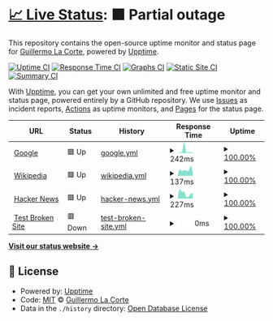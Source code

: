 # [📈 Live Status](https://demo.upptime.js.org): <!--live status--> **🟧 Partial outage**

This repository contains the open-source uptime monitor and status page for [Guillermo La Corte](https://demo.upptime.js.org), powered by [Upptime](https://github.com/upptime/upptime).

[![Uptime CI](https://github.com/glacorte/status/workflows/Uptime%20CI/badge.svg)](https://github.com/glacorte/status/actions?query=workflow%3A%22Uptime+CI%22)
[![Response Time CI](https://github.com/glacorte/status/workflows/Response%20Time%20CI/badge.svg)](https://github.com/glacorte/status/actions?query=workflow%3A%22Response+Time+CI%22)
[![Graphs CI](https://github.com/glacorte/status/workflows/Graphs%20CI/badge.svg)](https://github.com/glacorte/status/actions?query=workflow%3A%22Graphs+CI%22)
[![Static Site CI](https://github.com/glacorte/status/workflows/Static%20Site%20CI/badge.svg)](https://github.com/glacorte/status/actions?query=workflow%3A%22Static+Site+CI%22)
[![Summary CI](https://github.com/glacorte/status/workflows/Summary%20CI/badge.svg)](https://github.com/glacorte/status/actions?query=workflow%3A%22Summary+CI%22)

With [Upptime](https://upptime.js.org), you can get your own unlimited and free uptime monitor and status page, powered entirely by a GitHub repository. We use [Issues](https://github.com/glacorte/status/issues) as incident reports, [Actions](https://github.com/glacorte/status/actions) as uptime monitors, and [Pages](https://demo.upptime.js.org) for the status page.

<!--start: status pages-->
<!-- This summary is generated by Upptime (https://github.com/upptime/upptime) -->
<!-- Do not edit this manually, your changes will be overwritten -->
<!-- prettier-ignore -->
| URL | Status | History | Response Time | Uptime |
| --- | ------ | ------- | ------------- | ------ |
| <img alt="" src="https://favicons.githubusercontent.com/www.google.com" height="13"> [Google](https://www.google.com) | 🟩 Up | [google.yml](https://github.com/glacorte/status/commits/HEAD/history/google.yml) | <details><summary><img alt="Response time graph" src="./graphs/google/response-time-week.png" height="20"> 242ms</summary><br><a href="https://glacorte.github.io/status/history/google"><img alt="Response time 168" src="https://img.shields.io/endpoint?url=https%3A%2F%2Fraw.githubusercontent.com%2Fglacorte%2Fstatus%2FHEAD%2Fapi%2Fgoogle%2Fresponse-time.json"></a><br><a href="https://glacorte.github.io/status/history/google"><img alt="24-hour response time 73" src="https://img.shields.io/endpoint?url=https%3A%2F%2Fraw.githubusercontent.com%2Fglacorte%2Fstatus%2FHEAD%2Fapi%2Fgoogle%2Fresponse-time-day.json"></a><br><a href="https://glacorte.github.io/status/history/google"><img alt="7-day response time 242" src="https://img.shields.io/endpoint?url=https%3A%2F%2Fraw.githubusercontent.com%2Fglacorte%2Fstatus%2FHEAD%2Fapi%2Fgoogle%2Fresponse-time-week.json"></a><br><a href="https://glacorte.github.io/status/history/google"><img alt="30-day response time 168" src="https://img.shields.io/endpoint?url=https%3A%2F%2Fraw.githubusercontent.com%2Fglacorte%2Fstatus%2FHEAD%2Fapi%2Fgoogle%2Fresponse-time-month.json"></a><br><a href="https://glacorte.github.io/status/history/google"><img alt="1-year response time 168" src="https://img.shields.io/endpoint?url=https%3A%2F%2Fraw.githubusercontent.com%2Fglacorte%2Fstatus%2FHEAD%2Fapi%2Fgoogle%2Fresponse-time-year.json"></a></details> | <details><summary><a href="https://glacorte.github.io/status/history/google">100.00%</a></summary><a href="https://glacorte.github.io/status/history/google"><img alt="All-time uptime 100.00%" src="https://img.shields.io/endpoint?url=https%3A%2F%2Fraw.githubusercontent.com%2Fglacorte%2Fstatus%2FHEAD%2Fapi%2Fgoogle%2Fuptime.json"></a><br><a href="https://glacorte.github.io/status/history/google"><img alt="24-hour uptime 100.00%" src="https://img.shields.io/endpoint?url=https%3A%2F%2Fraw.githubusercontent.com%2Fglacorte%2Fstatus%2FHEAD%2Fapi%2Fgoogle%2Fuptime-day.json"></a><br><a href="https://glacorte.github.io/status/history/google"><img alt="7-day uptime 100.00%" src="https://img.shields.io/endpoint?url=https%3A%2F%2Fraw.githubusercontent.com%2Fglacorte%2Fstatus%2FHEAD%2Fapi%2Fgoogle%2Fuptime-week.json"></a><br><a href="https://glacorte.github.io/status/history/google"><img alt="30-day uptime 100.00%" src="https://img.shields.io/endpoint?url=https%3A%2F%2Fraw.githubusercontent.com%2Fglacorte%2Fstatus%2FHEAD%2Fapi%2Fgoogle%2Fuptime-month.json"></a><br><a href="https://glacorte.github.io/status/history/google"><img alt="1-year uptime 100.00%" src="https://img.shields.io/endpoint?url=https%3A%2F%2Fraw.githubusercontent.com%2Fglacorte%2Fstatus%2FHEAD%2Fapi%2Fgoogle%2Fuptime-year.json"></a></details>
| <img alt="" src="https://favicons.githubusercontent.com/en.wikipedia.org" height="13"> [Wikipedia](https://en.wikipedia.org) | 🟩 Up | [wikipedia.yml](https://github.com/glacorte/status/commits/HEAD/history/wikipedia.yml) | <details><summary><img alt="Response time graph" src="./graphs/wikipedia/response-time-week.png" height="20"> 137ms</summary><br><a href="https://glacorte.github.io/status/history/wikipedia"><img alt="Response time 191" src="https://img.shields.io/endpoint?url=https%3A%2F%2Fraw.githubusercontent.com%2Fglacorte%2Fstatus%2FHEAD%2Fapi%2Fwikipedia%2Fresponse-time.json"></a><br><a href="https://glacorte.github.io/status/history/wikipedia"><img alt="24-hour response time 76" src="https://img.shields.io/endpoint?url=https%3A%2F%2Fraw.githubusercontent.com%2Fglacorte%2Fstatus%2FHEAD%2Fapi%2Fwikipedia%2Fresponse-time-day.json"></a><br><a href="https://glacorte.github.io/status/history/wikipedia"><img alt="7-day response time 137" src="https://img.shields.io/endpoint?url=https%3A%2F%2Fraw.githubusercontent.com%2Fglacorte%2Fstatus%2FHEAD%2Fapi%2Fwikipedia%2Fresponse-time-week.json"></a><br><a href="https://glacorte.github.io/status/history/wikipedia"><img alt="30-day response time 191" src="https://img.shields.io/endpoint?url=https%3A%2F%2Fraw.githubusercontent.com%2Fglacorte%2Fstatus%2FHEAD%2Fapi%2Fwikipedia%2Fresponse-time-month.json"></a><br><a href="https://glacorte.github.io/status/history/wikipedia"><img alt="1-year response time 191" src="https://img.shields.io/endpoint?url=https%3A%2F%2Fraw.githubusercontent.com%2Fglacorte%2Fstatus%2FHEAD%2Fapi%2Fwikipedia%2Fresponse-time-year.json"></a></details> | <details><summary><a href="https://glacorte.github.io/status/history/wikipedia">100.00%</a></summary><a href="https://glacorte.github.io/status/history/wikipedia"><img alt="All-time uptime 100.00%" src="https://img.shields.io/endpoint?url=https%3A%2F%2Fraw.githubusercontent.com%2Fglacorte%2Fstatus%2FHEAD%2Fapi%2Fwikipedia%2Fuptime.json"></a><br><a href="https://glacorte.github.io/status/history/wikipedia"><img alt="24-hour uptime 100.00%" src="https://img.shields.io/endpoint?url=https%3A%2F%2Fraw.githubusercontent.com%2Fglacorte%2Fstatus%2FHEAD%2Fapi%2Fwikipedia%2Fuptime-day.json"></a><br><a href="https://glacorte.github.io/status/history/wikipedia"><img alt="7-day uptime 100.00%" src="https://img.shields.io/endpoint?url=https%3A%2F%2Fraw.githubusercontent.com%2Fglacorte%2Fstatus%2FHEAD%2Fapi%2Fwikipedia%2Fuptime-week.json"></a><br><a href="https://glacorte.github.io/status/history/wikipedia"><img alt="30-day uptime 100.00%" src="https://img.shields.io/endpoint?url=https%3A%2F%2Fraw.githubusercontent.com%2Fglacorte%2Fstatus%2FHEAD%2Fapi%2Fwikipedia%2Fuptime-month.json"></a><br><a href="https://glacorte.github.io/status/history/wikipedia"><img alt="1-year uptime 100.00%" src="https://img.shields.io/endpoint?url=https%3A%2F%2Fraw.githubusercontent.com%2Fglacorte%2Fstatus%2FHEAD%2Fapi%2Fwikipedia%2Fuptime-year.json"></a></details>
| <img alt="" src="https://favicons.githubusercontent.com/news.ycombinator.com" height="13"> [Hacker News](https://news.ycombinator.com) | 🟩 Up | [hacker-news.yml](https://github.com/glacorte/status/commits/HEAD/history/hacker-news.yml) | <details><summary><img alt="Response time graph" src="./graphs/hacker-news/response-time-week.png" height="20"> 227ms</summary><br><a href="https://glacorte.github.io/status/history/hacker-news"><img alt="Response time 306" src="https://img.shields.io/endpoint?url=https%3A%2F%2Fraw.githubusercontent.com%2Fglacorte%2Fstatus%2FHEAD%2Fapi%2Fhacker-news%2Fresponse-time.json"></a><br><a href="https://glacorte.github.io/status/history/hacker-news"><img alt="24-hour response time 230" src="https://img.shields.io/endpoint?url=https%3A%2F%2Fraw.githubusercontent.com%2Fglacorte%2Fstatus%2FHEAD%2Fapi%2Fhacker-news%2Fresponse-time-day.json"></a><br><a href="https://glacorte.github.io/status/history/hacker-news"><img alt="7-day response time 227" src="https://img.shields.io/endpoint?url=https%3A%2F%2Fraw.githubusercontent.com%2Fglacorte%2Fstatus%2FHEAD%2Fapi%2Fhacker-news%2Fresponse-time-week.json"></a><br><a href="https://glacorte.github.io/status/history/hacker-news"><img alt="30-day response time 306" src="https://img.shields.io/endpoint?url=https%3A%2F%2Fraw.githubusercontent.com%2Fglacorte%2Fstatus%2FHEAD%2Fapi%2Fhacker-news%2Fresponse-time-month.json"></a><br><a href="https://glacorte.github.io/status/history/hacker-news"><img alt="1-year response time 306" src="https://img.shields.io/endpoint?url=https%3A%2F%2Fraw.githubusercontent.com%2Fglacorte%2Fstatus%2FHEAD%2Fapi%2Fhacker-news%2Fresponse-time-year.json"></a></details> | <details><summary><a href="https://glacorte.github.io/status/history/hacker-news">100.00%</a></summary><a href="https://glacorte.github.io/status/history/hacker-news"><img alt="All-time uptime 100.00%" src="https://img.shields.io/endpoint?url=https%3A%2F%2Fraw.githubusercontent.com%2Fglacorte%2Fstatus%2FHEAD%2Fapi%2Fhacker-news%2Fuptime.json"></a><br><a href="https://glacorte.github.io/status/history/hacker-news"><img alt="24-hour uptime 100.00%" src="https://img.shields.io/endpoint?url=https%3A%2F%2Fraw.githubusercontent.com%2Fglacorte%2Fstatus%2FHEAD%2Fapi%2Fhacker-news%2Fuptime-day.json"></a><br><a href="https://glacorte.github.io/status/history/hacker-news"><img alt="7-day uptime 100.00%" src="https://img.shields.io/endpoint?url=https%3A%2F%2Fraw.githubusercontent.com%2Fglacorte%2Fstatus%2FHEAD%2Fapi%2Fhacker-news%2Fuptime-week.json"></a><br><a href="https://glacorte.github.io/status/history/hacker-news"><img alt="30-day uptime 100.00%" src="https://img.shields.io/endpoint?url=https%3A%2F%2Fraw.githubusercontent.com%2Fglacorte%2Fstatus%2FHEAD%2Fapi%2Fhacker-news%2Fuptime-month.json"></a><br><a href="https://glacorte.github.io/status/history/hacker-news"><img alt="1-year uptime 100.00%" src="https://img.shields.io/endpoint?url=https%3A%2F%2Fraw.githubusercontent.com%2Fglacorte%2Fstatus%2FHEAD%2Fapi%2Fhacker-news%2Fuptime-year.json"></a></details>
| <img alt="" src="https://favicons.githubusercontent.com/thissitedoesnotexist.koj.co" height="13"> [Test Broken Site](https://thissitedoesnotexist.koj.co) | 🟥 Down | [test-broken-site.yml](https://github.com/glacorte/status/commits/HEAD/history/test-broken-site.yml) | <details><summary><img alt="Response time graph" src="./graphs/test-broken-site/response-time-week.png" height="20"> 0ms</summary><br><a href="https://glacorte.github.io/status/history/test-broken-site"><img alt="Response time 0" src="https://img.shields.io/endpoint?url=https%3A%2F%2Fraw.githubusercontent.com%2Fglacorte%2Fstatus%2FHEAD%2Fapi%2Ftest-broken-site%2Fresponse-time.json"></a><br><a href="https://glacorte.github.io/status/history/test-broken-site"><img alt="24-hour response time 0" src="https://img.shields.io/endpoint?url=https%3A%2F%2Fraw.githubusercontent.com%2Fglacorte%2Fstatus%2FHEAD%2Fapi%2Ftest-broken-site%2Fresponse-time-day.json"></a><br><a href="https://glacorte.github.io/status/history/test-broken-site"><img alt="7-day response time 0" src="https://img.shields.io/endpoint?url=https%3A%2F%2Fraw.githubusercontent.com%2Fglacorte%2Fstatus%2FHEAD%2Fapi%2Ftest-broken-site%2Fresponse-time-week.json"></a><br><a href="https://glacorte.github.io/status/history/test-broken-site"><img alt="30-day response time 0" src="https://img.shields.io/endpoint?url=https%3A%2F%2Fraw.githubusercontent.com%2Fglacorte%2Fstatus%2FHEAD%2Fapi%2Ftest-broken-site%2Fresponse-time-month.json"></a><br><a href="https://glacorte.github.io/status/history/test-broken-site"><img alt="1-year response time 0" src="https://img.shields.io/endpoint?url=https%3A%2F%2Fraw.githubusercontent.com%2Fglacorte%2Fstatus%2FHEAD%2Fapi%2Ftest-broken-site%2Fresponse-time-year.json"></a></details> | <details><summary><a href="https://glacorte.github.io/status/history/test-broken-site">100.00%</a></summary><a href="https://glacorte.github.io/status/history/test-broken-site"><img alt="All-time uptime 100.00%" src="https://img.shields.io/endpoint?url=https%3A%2F%2Fraw.githubusercontent.com%2Fglacorte%2Fstatus%2FHEAD%2Fapi%2Ftest-broken-site%2Fuptime.json"></a><br><a href="https://glacorte.github.io/status/history/test-broken-site"><img alt="24-hour uptime 100.00%" src="https://img.shields.io/endpoint?url=https%3A%2F%2Fraw.githubusercontent.com%2Fglacorte%2Fstatus%2FHEAD%2Fapi%2Ftest-broken-site%2Fuptime-day.json"></a><br><a href="https://glacorte.github.io/status/history/test-broken-site"><img alt="7-day uptime 100.00%" src="https://img.shields.io/endpoint?url=https%3A%2F%2Fraw.githubusercontent.com%2Fglacorte%2Fstatus%2FHEAD%2Fapi%2Ftest-broken-site%2Fuptime-week.json"></a><br><a href="https://glacorte.github.io/status/history/test-broken-site"><img alt="30-day uptime 100.00%" src="https://img.shields.io/endpoint?url=https%3A%2F%2Fraw.githubusercontent.com%2Fglacorte%2Fstatus%2FHEAD%2Fapi%2Ftest-broken-site%2Fuptime-month.json"></a><br><a href="https://glacorte.github.io/status/history/test-broken-site"><img alt="1-year uptime 100.00%" src="https://img.shields.io/endpoint?url=https%3A%2F%2Fraw.githubusercontent.com%2Fglacorte%2Fstatus%2FHEAD%2Fapi%2Ftest-broken-site%2Fuptime-year.json"></a></details>

<!--end: status pages-->

[**Visit our status website →**](https://demo.upptime.js.org)

## 📄 License

- Powered by: [Upptime](https://github.com/upptime/upptime)
- Code: [MIT](./LICENSE) © [Guillermo La Corte](https://demo.upptime.js.org)
- Data in the `./history` directory: [Open Database License](https://opendatacommons.org/licenses/odbl/1-0/)
